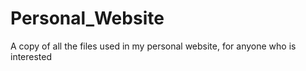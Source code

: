 # Personal_Website
A copy of all the files used in my personal website, for anyone who is interested
